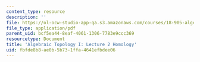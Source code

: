```yaml
---
content_type: resource
description: ''
file: https://ol-ocw-studio-app-qa.s3.amazonaws.com/courses/18-905-algebraic-topology-i-fall-2016/fbfde8b8ae0b5b731ffa4641efbdee06_MIT18_905F16_lec2.pdf
file_type: application/pdf
parent_uid: bcf5ea44-8eaf-4061-1306-7783e9ccc369
resourcetype: Document
title: 'Algebraic Topology I: Lecture 2 Homology'
uid: fbfde8b8-ae0b-5b73-1ffa-4641efbdee06
---
```

